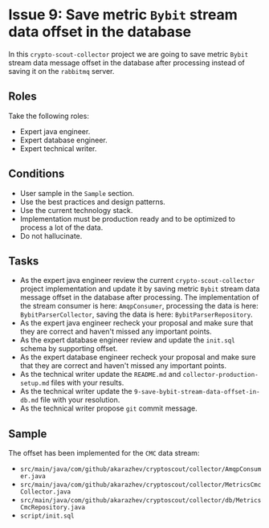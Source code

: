 # Issue 9: Save metric `Bybit` stream data offset in the database

In this `crypto-scout-collector` project we are going to save metric `Bybit` stream data message offset in the database 
after processing instead of saving it on the `rabbitmq` server.

## Roles

Take the following roles:

- Expert java engineer.
- Expert database engineer.
- Expert technical writer.

## Conditions

- User sample in the `Sample` section.
- Use the best practices and design patterns.
- Use the current technology stack.
- Implementation must be production ready and to be optimized to process a lot of the data.
- Do not hallucinate.

## Tasks

- As the expert java engineer review the current `crypto-scout-collector` project implementation and update it by
  saving metric `Bybit` stream data message offset in the database after processing. The implementation of the stream 
  consumer is here: `AmqpConsumer`, processing the data is here: `BybitParserCollector`, saving the data is here:
  `BybitParserRepository`.
- As the expert java engineer recheck your proposal and make sure that they are correct and haven't missed any
  important points.
- As the expert database engineer review and update the `init.sql` schema by supporting offset.
- As the expert database engineer recheck your proposal and make sure that they are correct and haven't missed any
  important points.
- As the technical writer update the `README.md` and `collector-production-setup.md` files with your results.
- As the technical writer update the `9-save-bybit-stream-data-offset-in-db.md` file with your resolution.
- As the technical writer propose `git` commit message.

## Sample

The offset has been implemented for the `CMC` data stream: 
- `src/main/java/com/github/akarazhev/cryptoscout/collector/AmqpConsumer.java`
- `src/main/java/com/github/akarazhev/cryptoscout/collector/MetricsCmcCollector.java`
- `src/main/java/com/github/akarazhev/cryptoscout/collector/db/MetricsCmcRepository.java`
- `script/init.sql`
